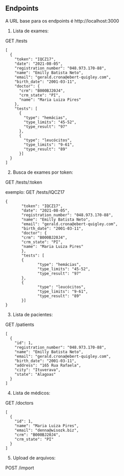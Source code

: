 ## Endpoints

A URL base para os endpoints é http://localhost:3000

1. Lista de exames:

 GET /tests

```
[
  {
    "token": "IQCZ17",
    "date": "2021-08-05",
    "registration_number": "048.973.170-88",
    "name": "Emilly Batista Neto",
    "email": "gerald.crona@ebert-quigley.com",
    "birth_date": "2001-03-11",
    "doctor": {
      "crm": "B000BJ20J4",
      "crm_state": "PI",
      "name": "Maria Luiza Pires"
    },
    "tests": [
      {
        "type": "hemácias",
        "type_limits": "45-52",
        "type_result": "97"
      },
      {
        "type": "leucócitos",
        "type_limits": "9-61",
        "type_result": "89"
      }]
  }
]
```

2. Busca de exames por token:

GET /tests/:token

exemplo: GET /tests/IQCZ17

```
{
       "token": "IQCZ17",
       "date": "2021-08-05",
       "registration_number": "048.973.170-88",
       "name": "Emilly Batista Neto",
       "email": "gerald.crona@ebert-quigley.com",
       "birth_date": "2001-03-11",
       "doctor": {
       "crm": "B000BJ20J4",
       "crm_state": "PI",
       "name": "Maria Luiza Pires"
       },
       "tests": [
       {
              "type": "hemácias",
              "type_limits": "45-52",
              "type_result": "97"
       },
       {
              "type": "leucócitos",
              "type_limits": "9-61",
              "type_result": "89"
       }]
}
```
3. Lista de pacientes:

 GET /patients

```
[
  {
    "id": 1,
    "registration_number": "048.973.170-88",
    "name": "Emilly Batista Neto",
    "email": "gerald.crona@ebert-quigley.com",
    "birth_date": "2001-03-11",
    "address": "165 Rua Rafaela",
    "city": "Ituverava",
    "state": "Alagoas"
  }
]
```

4. Lista de médicos:

 GET /doctors

```
[
  {
    "id": 1,
    "name": "Maria Luiza Pires",
    "email": "denna@wisozk.biz",
    "crm": "B000BJ20J4",
    "crm_state": "PI"
  }
]
```

5. Upload de arquivos:

 POST /import

